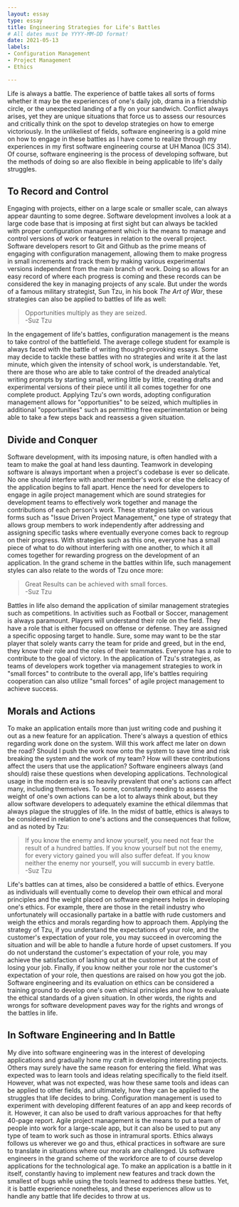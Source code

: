 ```yaml
---
layout: essay
type: essay
title: Engineering Strategies for Life's Battles
# All dates must be YYYY-MM-DD format!
date: 2021-05-13
labels:
- Configuration Management
- Project Management
- Ethics

---
```


Life is always a battle.  The experience of battle takes all sorts of forms whether it may be the experiences of one's daily job, drama in a friendship circle, or the unexpected landing of a fly on your sandwich.  Conflict always arises, yet they are unique situations that force us to assess our resources and critically think on the spot to develop strategies on how to emerge victoriously.  In the unlikeliest of fields, software engineering is a gold mine on how to engage in these battles as I have come to realize through my experiences in my first software engineering course at UH Manoa (ICS 314).  Of course, software engineering is the process of developing software, but the methods of doing so are also flexible in being applicable to life's daily struggles.

## To Record and Control

Engaging with projects, either on a large scale or smaller scale, can always appear daunting to some degree.  Software development involves a look at a large code base that is imposing at first sight but can always be tackled with proper configuration management which is the means to manage and control versions of work or features in relation to the overall project.  Software developers resort to Git and Github as the prime means of engaging with configuration management, allowing them to make progress in small increments and track them by making various experimental versions independent from the main branch of work.  Doing so allows for an easy record of where each progress is coming and these records can be considered the key in managing projects of any scale.  But under the words of a famous military strategist, Sun Tzu, in his book <i>The Art of War</i>, these strategies can also be applied to battles of life as well:


<blockquote>Opportunities multiply as they are seized.<footer>-Suz Tzu</footer></blockquote>


In the engagement of life's battles, configuration management is the means to take control of the battlefield. The average college student for example is always faced with the battle of writing thought-provoking essays.  Some may decide to tackle these battles with no strategies and write it at the last minute, which given the intensity of school work, is understandable.  Yet, there are those who are able to take control of the dreaded analytical writing prompts by starting small, writing little by little, creating drafts and experimental versions of their piece until it all comes together for one complete product.  Applying Tzu's own words, adopting configuration management allows for "opportunities" to be seized, which multiplies in additional "opportunities" such as permitting free experimentation or being able to take a few steps back and reassess a given situation.

##  Divide and Conquer

Software development, with its imposing nature, is often handled with a team to make the goal at hand less daunting.  Teamwork in developing software is always important when a project's codebase is ever so delicate.  No one should interfere with another member's work or else the delicacy of the application begins to fall apart.  Hence the need for developers to engage in agile project management which are sound strategies for development teams to effectively work together and manage the contributions of each person's work.  These strategies take on various forms such as "Issue Driven Project Management," one type of strategy that allows group members to work independently after addressing and assigning specific tasks where eventually everyone comes back to regroup on their progress.  With strategies such as this one, everyone has a small piece of what to do without interfering with one another, to which it all comes together for rewarding progress on the development of an application.  In the grand scheme in the battles within life, such management styles can also relate to the words of Tzu once more:


<blockquote>Great Results can be achieved with small forces.<footer>-Suz Tzu</footer></blockquote>


Battles in life also demand the application of similar management strategies such as competitions.  In activities such as Football or Soccer, management is always paramount. Players will understand their role on the field.  They have a role that is either focused on offense or defense.  They are assigned a specific opposing target to handle.  Sure, some may want to be the star player that solely wants carry the team for pride and greed, but in the end, they know their role and the roles of their teammates.  Everyone has a role to contribute to the goal of victory.  In the application of Tzu's strategies, as teams of developers work together via management strategies to work in "small forces" to contribute to the overall app, life's battles requiring cooperation can also utilize "small forces" of agile project management to achieve success.

##  Morals and Actions

To make an application entails more than just writing code and pushing it out as a new feature for an application.  There's always a question of ethics regarding work done on the system.  Will this work affect me later on down the road?  Should I push the work now onto the system to save time and risk breaking the system and the work of my team?  How will these contributions affect the users that use the application?  Software engineers always (and should) raise these questions when developing applications.  Technological usage in the modern era is so heavily prevalent that one's actions can affect many, including themselves.  To some, constantly needing to assess the weight of one's own actions can be a lot to always think about, but they allow software developers to adequately examine the ethical dilemmas that always plague the struggles of life.  In the midst of battle, ethics is always to be considered in relation to one's actions and the consequences that follow, and as noted by Tzu:


<blockquote>If you know the enemy and know yourself, you need not fear the result of a hundred battles.  If you know yourself but not the enemy, for every victory gained you will also suffer defeat.  If you know neither the enemy nor yourself, you will succumb in every battle.<footer>-Suz Tzu</footer></blockquote>


Life's battles can at times, also be considered a battle of ethics.  Everyone as individuals will eventually come to develop their own ethical and moral principles and the weight placed on software engineers helps in developing one's ethics. For example, there are those in the retail industry who unfortunately will occasionally partake in a battle with rude customers and weigh the ethics and morals regarding how to approach them.  Applying the strategy of Tzu, if you understand the expectations of your role, and the customer's expectation of your role, you may succeed in overcoming the situation and will be able to handle a future horde of upset customers.  If you do not understand the customer's expectation of your role, you may achieve the satisfaction of lashing out at the customer but at the cost of losing your job.  Finally, if you know neither your role nor the customer's expectation of your role, then questions are raised on how you got the job.  Software engineering and its evaluation on ethics can be considered a training ground to develop one's own ethical principles and how to evaluate the ethical standards of a given situation.  In other words, the rights and wrongs for software development paves way for the rights and wrongs of the battles in life.

## In Software Engineering and In Battle

My dive into software engineering was in the interest of developing applications and gradually hone my craft in developing interesting projects.  Others may surely have the same reason for entering the field.  What was expected was to learn tools and ideas relating specifically to the field itself.  However, what was not expected, was how these same tools and ideas can be applied to other fields, and ultimately, how they can be applied to the struggles that life decides to bring.  Configuration management is used to experiment with developing different features of an app and keep records of it.  However, it can also be used to draft various approaches for that hefty 40-page report.  Agile project management is the means to put a team of people into work for a large-scale app, but it can also be used to put any type of team to work such as those in intramural sports.  Ethics always follows us wherever we go and thus, ethical practices in software are sure to translate in situations where our morals are challenged. Us software engineers in the grand scheme of the workforce are to of course develop applications for the technological age.  To make an application is a battle in it itself, constantly having to implement new features and track down the smallest of bugs while using the tools learned to address these battles.  Yet, it is battle experience nonetheless, and these experiences allow us to handle any battle that life decides to throw at us.




